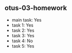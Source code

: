 ## otus-03-homework

* main task: Yes
* task 1: Yes
* task 2: Yes
* task 3: Yes
* task 4: No
* task 5: Yes